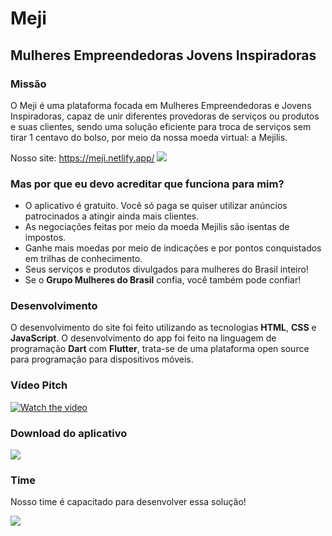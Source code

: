 # Meji	
## Mulheres Empreendedoras Jovens Inspiradoras

### Missão ###
O Meji é uma plataforma focada em Mulheres Empreendedoras e Jovens Inspiradoras, capaz de unir diferentes provedoras de serviços ou produtos e suas clientes, sendo uma solução eficiente para troca de serviços sem tirar 1 centavo do bolso, por meio da nossa moeda virtual: a Mejilis.

Nosso site: https://meji.netlify.app/ 
[![](https://github.com/FernandaPS29/Meji/imagens/logo.png)](https://meji.netlify.app/)

### Mas por que eu devo acreditar que funciona para mim?
* O aplicativo é gratuito. Você só paga se quiser utilizar anúncios patrocinados a atingir ainda mais clientes.
* As negociações feitas por meio da moeda Mejilis são isentas de impostos.
* Ganhe mais moedas por meio de indicações e por pontos conquistados em trilhas de conhecimento.
* Seus serviços e produtos divulgados para mulheres do Brasil inteiro!
* Se o **Grupo Mulheres do Brasil** confia, você também pode confiar!

### Desenvolvimento
O desenvolvimento do site foi feito utilizando as tecnologias **HTML**, **CSS** e **JavaScript**.
O desenvolvimento do app foi feito na linguagem de programação **Dart** com **Flutter**, trata-se de uma plataforma open source para programação para dispositivos móveis. 

### Vídeo Pitch
[![Watch the video](https://github.com/FernandaPS29/Meji/imagens/videoPitch.jpg)]( https://youtu.be/)

### Download do aplicativo
[![](https://github.com/FernandaPS29/Meji/imagens/download.jpg)](https://github.com/FernandaPS29/Meji/meji.apk?raw=true)

### Time

Nosso time é capacitado para desenvolver essa solução!

![]( https://github.com/FernandaPS29/Meji/imagens/time.jpg)

